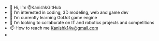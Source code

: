 - 👋 Hi, I’m @KanishkGitHub
- 👀 I’m interested in coding, 3D modeling, web and game dev
- 🌱 I’m currently learning GoDot game engine
- 💞️ I’m looking to collaborate on IT and robotics projects and competitions
- 📫 How to reach me Kanishk14v@gmail.com
- 

<!---
KanishkGitHub/KanishkGitHub is a ✨ special ✨ repository because its `README.md` (this file) appears on your GitHub profile.
You can click the Preview link to take a look at your changes.
--->
